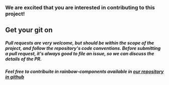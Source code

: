 ### We are excited that you are interested in contributing to this project!

## Get your git on

##### Pull requests are very welcome, but should be within the scope of the project, and follow the repository's code conventions. Before submitting a pull request, it's always good to file an issue, so we can discuss the details of the PR.
##### Feel free to contribuite in rainbow-components available in <a href="https://github.com/reiniergs/react-rainbow" target="_blank">our repository in github</a>

